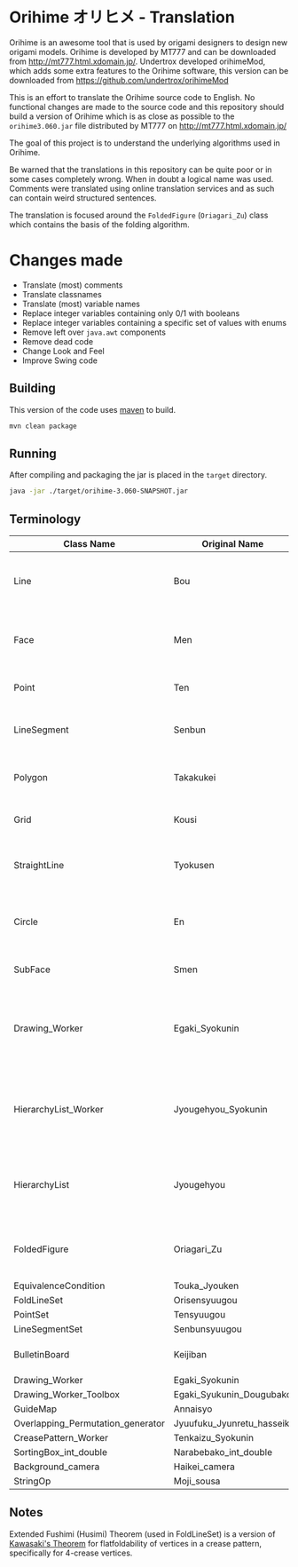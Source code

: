 # Orihime オリヒメ - Translation

Orihime is an awesome tool that is used by origami designers to design new origami models. Orihime is developed by MT777 and can be downloaded from  http://mt777.html.xdomain.jp/. Undertrox developed orihimeMod, which adds some extra features to the Orihime software, this version can be downloaded from https://github.com/undertrox/orihimeMod

This is an effort to translate the Orihime source code to English. No functional changes are made to the source code and this repository should build a version of Orihime which is as close as possible to the `orihime3.060.jar` file distributed by MT777 on http://mt777.html.xdomain.jp/

The goal of this project is to understand the underlying algorithms used in Orihime.

Be warned that the translations in this repository can be quite poor or in some cases completely wrong. When in doubt a logical name was used. Comments were translated using online translation services and as such can contain weird structured sentences.

The translation is focused around the `FoldedFigure` (`Oriagari_Zu`) class which contains the basis of the folding algorithm.

# Changes made

- Translate (most) comments
- Translate classnames
- Translate (most) variable names
- Replace integer variables containing only 0/1 with booleans
- Replace integer variables containing a specific set of values with enums
- Remove left over `java.awt` components
- Remove dead code
- Change Look and Feel
- Improve Swing code

## Building

This version of the code uses [maven](https://maven.apache.org/) to build.

```bash
mvn clean package
```

## Running

After compiling and packaging the jar is placed in the `target` directory.

```bash
java -jar ./target/orihime-3.060-SNAPSHOT.jar
```

## Terminology

| Class Name | Original Name | Description |
|---|---|---|
| Line | Bou | A line between two points in a PointSet
| Face | Men | A collection of connected points in a PointSet
| Point | Ten | A point as x and y coordinates
| LineSegment | Senbun | A line consisting of two points
| Polygon | Takakukei | A polygon consisting of multiple points
| Grid | Kousi | The background grid
| StraightLine | Tyokusen | A line with `a,b,c` such that `a * x + b * y + c = 0`
| Circle | En | A circle with x and y for position and r for radius.
| SubFace | Smen | Stack of faces in the folded view
| Drawing_Worker | Egaki_Syokunin | Responsible for drawing and handling user input on the canvas.
| HierarchyList_Worker | Jyougehyou_Syokunin | Responsible for calculating the hierarchy of folded models.
| HierarchyList | Jyougehyou | Keeps track of the height of faces in a crease pattern
| FoldedFigure | Oriagari_Zu | Contains an estimated folded crease pattern
| EquivalenceCondition | Touka_Jyouken | 
| FoldLineSet | Orisensyuugou |
| PointSet | Tensyuugou 
| LineSegmentSet | Senbunsyuugou |
| BulletinBoard | Keijiban | Notice at the top of the canvas
| Drawing_Worker | Egaki_Syokunin
| Drawing_Worker_Toolbox | Egaki_Syukunin_Dougubako
| GuideMap | Annaisyo
| Overlapping_Permutation_generator | Jyuufuku_Jyunretu_hasseiki
| CreasePattern_Worker | Tenkaizu_Syokunin
| SortingBox_int_double | Narabebako_int_double
| Background_camera | Haikei_camera
| StringOp | Moji_sousa


## Notes

Extended Fushimi (Husimi) Theorem (used in FoldLineSet) is a version of [Kawasaki's Theorem](https://en.wikipedia.org/wiki/Kawasaki%27s_theorem) for flatfoldability of vertices in a crease pattern, specifically for 4-crease vertices.